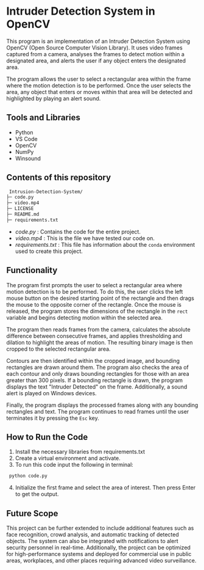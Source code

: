 
# Intruder Detection System in OpenCV

This program is an implementation of an Intruder Detection System using OpenCV (Open Source Computer Vision Library). It uses video frames captured from a camera, analyses the frames to detect motion within a designated area, and alerts the user if any object enters the designated area.

The program allows the user to select a rectangular area within the frame where the motion detection is to be performed. Once the user selects the area, any object that enters or moves within that area will be detected and highlighted by playing an alert sound.



## Tools and Libraries

- Python
- VS Code
- OpenCV
- NumPy 
- Winsound


## Contents of this repository
```bash
 Intrusion-Detection-System/
├─ code.py
├─ video.mp4
├─ LICENSE
├─ README.md
├─ requirements.txt
```
- *code.py* : Contains the code for the entire project.
- *video.mp4* : This is the file we have tested our code on.
- *requirements.txt* : This file has information about the `conda` environment used to create this project.


## Functionality

The program first prompts the user to select a rectangular area where motion detection is to be performed. To do this, the user clicks the left mouse button on the desired starting point of the rectangle and then drags the mouse to the opposite corner of the rectangle. Once the mouse is released, the program stores the dimensions of the rectangle in the `rect` variable and begins detecting motion within the selected area.

The program then reads frames from the camera, calculates the absolute difference between consecutive frames, and applies thresholding and dilation to highlight the areas of motion. The resulting binary image is then cropped to the selected rectangular area.

Contours are then identified within the cropped image, and bounding rectangles are drawn around them. The program also checks the area of each contour and only draws bounding rectangles for those with an area greater than 300 pixels. If a bounding rectangle is drawn, the program displays the text "Intruder Detected" on the frame. Additionally, a sound alert is played on Windows devices.

Finally, the program displays the processed frames along with any bounding rectangles and text. The program continues to read frames until the user terminates it by pressing the `Esc` key.


## How to Run the Code

1) Install the necessary libraries from requirements.txt
2) Create a virtual environment and activate.
3) To run this code input the following in terminal:

```bash
 python code.py
```
4) Initialize the first frame and select the area of interest. Then press Enter to get the output.


## Future Scope

This project can be further extended to include additional features such as face recognition, crowd analysis, and automatic tracking of detected objects. The system can also be integrated with notifications to alert security personnel in real-time. Additionally, the project can be optimized for high-performance systems and deployed for commercial use in public areas, workplaces, and other places requiring advanced video surveillance.

